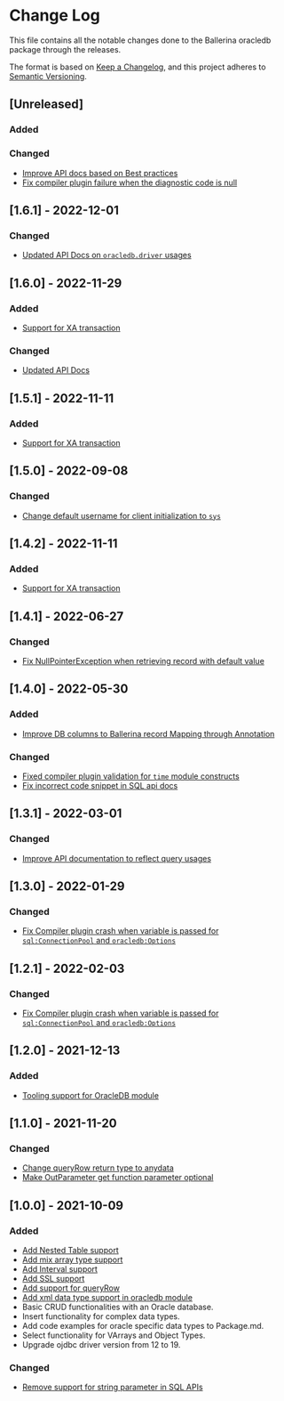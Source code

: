 # Change Log

This file contains all the notable changes done to the Ballerina oracledb package through the releases.

The format is based on [Keep a Changelog](https://keepachangelog.com/en/1.0.0/),
and this project adheres to [Semantic Versioning](https://semver.org/spec/v2.0.0.html).

## [Unreleased]

### Added

### Changed
- [Improve API docs based on Best practices](https://github.com/ballerina-platform/ballerina-standard-library/issues/3857)
- [Fix compiler plugin failure when the diagnostic code is null](https://github.com/ballerina-platform/ballerina-standard-library/issues/4054)

## [1.6.1] - 2022-12-01

### Changed
- [Updated API Docs on `oracledb.driver` usages](https://github.com/ballerina-platform/ballerina-standard-library/issues/3710)

## [1.6.0] - 2022-11-29

### Added
- [Support for XA transaction](https://github.com/ballerina-platform/ballerina-standard-library/issues/3599)

### Changed
- [Updated API Docs](https://github.com/ballerina-platform/ballerina-standard-library/issues/3463)

## [1.5.1] - 2022-11-11

### Added
- [Support for XA transaction](https://github.com/ballerina-platform/ballerina-standard-library/issues/3599)

## [1.5.0] - 2022-09-08

### Changed
- [Change default username for client initialization to `sys`](https://github.com/ballerina-platform/ballerina-standard-library/issues/2397)

## [1.4.2] - 2022-11-11

### Added
- [Support for XA transaction](https://github.com/ballerina-platform/ballerina-standard-library/issues/3599)

## [1.4.1] - 2022-06-27

### Changed
- [Fix NullPointerException when retrieving record with default value](https://github.com/ballerina-platform/ballerina-standard-library/issues/2985)

## [1.4.0] - 2022-05-30

### Added
- [Improve DB columns to Ballerina record Mapping through Annotation](https://github.com/ballerina-platform/ballerina-standard-library/issues/2652)

### Changed
- [Fixed compiler plugin validation for `time` module constructs](https://github.com/ballerina-platform/ballerina-standard-library/issues/2893)
- [Fix incorrect code snippet in SQL api docs](https://github.com/ballerina-platform/ballerina-standard-library/issues/2931)

## [1.3.1] - 2022-03-01

### Changed
- [Improve API documentation to reflect query usages](https://github.com/ballerina-platform/ballerina-standard-library/issues/2524)

## [1.3.0] - 2022-01-29

### Changed
- [Fix Compiler plugin crash when variable is passed for `sql:ConnectionPool` and `oracledb:Options`](https://github.com/ballerina-platform/ballerina-standard-library/issues/2536)

## [1.2.1] - 2022-02-03

### Changed
- [Fix Compiler plugin crash when variable is passed for `sql:ConnectionPool` and `oracledb:Options`](https://github.com/ballerina-platform/ballerina-standard-library/issues/2536)

## [1.2.0] - 2021-12-13

### Added
- [Tooling support for OracleDB module](https://github.com/ballerina-platform/ballerina-standard-library/issues/2283)

## [1.1.0] - 2021-11-20

### Changed
- [Change queryRow return type to anydata](https://github.com/ballerina-platform/ballerina-standard-library/issues/2390)
- [Make OutParameter get function parameter optional](https://github.com/ballerina-platform/ballerina-standard-library/issues/2388)

## [1.0.0] - 2021-10-09

### Added
- [Add Nested Table support](https://github.com/ballerina-platform/ballerina-standard-library/issues/1665)
- [Add mix array type support](https://github.com/ballerina-platform/ballerina-standard-library/issues/1816)
- [Add Interval support](https://github.com/ballerina-platform/ballerina-standard-library/issues/1763)
- [Add SSL support](https://github.com/ballerina-platform/ballerina-standard-library/issues/1672)
- [Add support for queryRow](https://github.com/ballerina-platform/ballerina-standard-library/issues/1750)
- [Add xml data type support in oracledb module](https://github.com/ballerina-platform/ballerina-standard-library/issues/1695)
- Basic CRUD functionalities with an Oracle database.
- Insert functionality for complex data types.
- Add code examples for oracle specific data types to Package.md.
- Select functionality for VArrays and Object Types.
- Upgrade ojdbc driver version from 12 to 19.

### Changed
- [Remove support for string parameter in SQL APIs](https://github.com/ballerina-platform/ballerina-standard-library/issues/2010)
